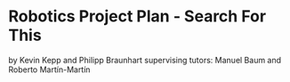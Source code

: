 # Robotics Project Plan - Search For This
by Kevin Kepp and Philipp Braunhart
supervising tutors: Manuel Baum and Roberto Martín-Martín
